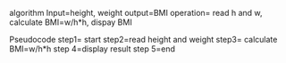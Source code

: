 algorithm
Input=height, weight
output=BMI
operation= read h and w, calculate BMI=w/h*h, dispay BMI

Pseudocode
step1= start
step2=read height and weight
step3= calculate BMI=w/h*h
step 4=display result
step 5=end




